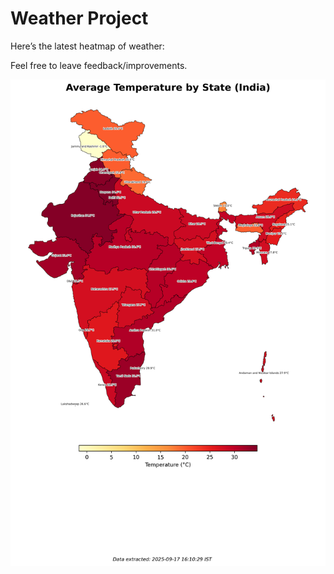 # Weather Project

Here’s the latest heatmap of weather:

Feel free to leave feedback/improvements.

![India Heatmap](docs/assets/india_heatmap.png?v=CA901F)
